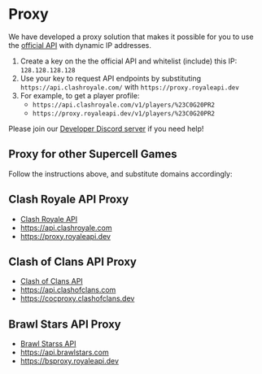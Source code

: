 # Proxy

We have developed a proxy solution that makes it possible for you to use the [official API](https://developer.clashroyale.com/) with dynamic IP addresses.

1. Create a key on the the official API and whitelist (include) this IP: `128.128.128.128`
2. Use your key to request API endpoints by substituting `https://api.clashroyale.com/` with `https://proxy.royaleapi.dev`
3. For example, to get a player profile:
    - `https://api.clashroyale.com/v1/players/%23C0G20PR2`
    - `https://proxy.royaleapi.dev/v1/players/%23C0G20PR2`
    
Please join our [Developer Discord server](https://discord.royaleapi.dev) if you need help!

## Proxy for other Supercell Games

Follow the instructions above, and substitute domains accordingly:

## Clash Royale API Proxy

- [Clash Royale API](https://developer.clashroyale.com) 
- https://api.clashroyale.com
- https://proxy.royaleapi.dev

## Clash of Clans API Proxy

- [Clash of Clans API](https://developer.clashofclans.com)
- https://api.clashofclans.com
- https://cocproxy.clashofclans.dev

## Brawl Stars API Proxy

- [Brawl Starss API](https://developer.clashofclans.com)
- https://api.brawlstars.com
- https://bsproxy.royaleapi.dev

